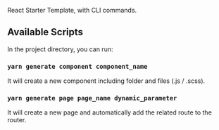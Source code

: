 React Starter Template, with CLI commands.

## Available Scripts

In the project directory, you can run:

### `yarn generate component component_name`

It will create a new component including folder and files (.js / .scss).<br />

### `yarn generate page page_name dynamic_parameter`

It will create a new page and automatically add the related route to the router.<br />
